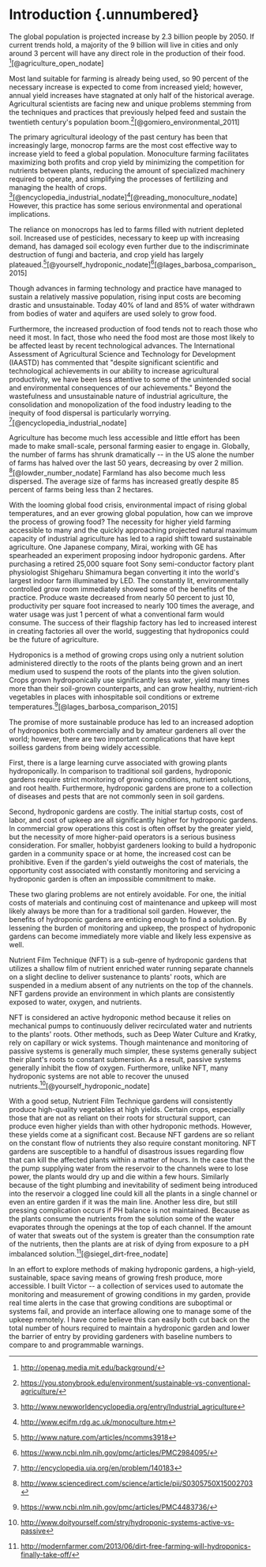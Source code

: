 # Introduction {.unnumbered}

The global population is projected increase by 2.3 billion people by 2050\. If current trends hold, a majority of the 9 billion will live in cities and only around 3 percent will have any direct role in the production of their food. [^fn1][@agriculture_open_nodate]

Most land suitable for farming is already being used, so 90 percent of the necessary increase is expected to come from increased yield; however, annual yield increases have stagnated at only half of the historical average. Agricultural scientists are facing new and unique problems stemming from the techniques and practices that previously helped feed and sustain the twentieth century's population boom.[^fn8][@gomiero_environmental_2011]

The primary agricultural ideology of the past century has been that increasingly large, monocrop farms are the most cost effective way to increase yield to feed a global population. Monoculture farming facilitates maximizing both profits and crop yield by minimizing the competition for nutrients between plants, reducing the amount of specialized machinery required to operate, and simplifying the processes of fertilizing and managing the health of crops. [^fn5][@encyclopedia_industrial_nodate][^fn6][@reading_monoculture_nodate] However, this practice has some serious environmental and operational implications.

The reliance on monocrops has led to farms filled with nutrient depleted soil. Increased use of pesticides, necessary to keep up with increasing demand, has damaged soil ecology even further due to the indiscriminate destruction of fungi and bacteria, and crop yield has largely plateaued.[^fn3][@yourself_hydroponic_nodate][^fn4][@lages_barbosa_comparison_2015]

Though advances in farming technology and practice have managed to sustain a relatively massive population, rising input costs are becoming drastic and unsustainable. Today 40% of land and 85% of water withdrawn from bodies of water and aquifers are used solely to grow food.

Furthermore, the increased production of food tends not to reach those who need it most. In fact, those who need the food most are those most likely to be affected least by recent technological advances. The International Assessment of Agricultural Science and Technology for Development (IAASTD) has commented that "despite significant scientific and technological achievements in our ability to increase agricultural productivity, we have been less attentive to some of the unintended social and environmental consequences of our achievements." Beyond the wastefulness and unsustainable nature of industrial agriculture, the consolidation and monopolization of the food industry leading to the inequity of food dispersal is particularly worrying. [^fn16][@encyclopedia_industrial_nodate]

Agriculture has become much less accessible and little effort has been made to make small-scale, personal farming easier to engage in. Globally, the number of farms has shrunk dramatically -- in the US alone the number of farms has halved over the last 50 years, decreasing by over 2 million. [^fn15][@lowder_number_nodate] Farmland has also become much less dispersed. The average size of farms has increased greatly despite 85 percent of farms being less than 2 hectares.

With the looming global food crisis, environmental impact of rising global temperatures, and an ever growing global population, how can we improve the process of growing food? The necessity for higher yield farming accessible to many and the quickly approaching projected natural maximum capacity of industrial agriculture has led to a rapid shift toward sustainable agriculture. One Japanese company, Mirai, working with GE has spearheaded an experiment proposing indoor hydroponic gardens. After purchasing a retired 25,000 square foot Sony semi-conductor factory plant physiologist Shigeharu Shimamura began converting it into the world's largest indoor farm illuminated by LED. The constantly lit, environmentally controlled grow room immediately showed some of the benefits of the practice. Produce waste decreased from nearly 50 percent to just 10, productivity per square foot increased to nearly 100 times the average, and water usage was just 1 percent of what a conventional farm would consume. The success of their flagship factory has led to increased interest in creating factories all over the world, suggesting that hydroponics could be the future of agriculture.

Hydroponics is a method of growing crops using only a nutrient solution administered directly to the roots of the plants being grown and an inert medium used to suspend the roots of the plants into the given solution. Crops grown hydroponically use significantly less water, yield many times more than their soil-grown counterparts, and can grow healthy, nutrient-rich vegetables in places with inhospitable soil conditions or extreme temperatures.[^fn10][@lages_barbosa_comparison_2015]

The promise of more sustainable produce has led to an increased adoption of hydroponics both commercially and by amateur gardeners all over the world; however, there are two important complications that have kept soilless gardens from being widely accessible.

First, there is a large learning curve associated with growing plants hydroponically. In comparison to traditional soil gardens, hydroponic gardens require strict monitoring of growing conditions, nutrient solutions, and root health. Furthermore, hydroponic gardens are prone to a collection of diseases and pests that are not commonly seen in soil gardens.

Second, hydroponic gardens are costly. The initial startup costs, cost of labor, and cost of upkeep are all significantly higher for hydroponic gardens. In commercial grow operations this cost is often offset by the greater yield, but the necessity of more higher-paid operators is a serious business consideration. For smaller, hobbyist gardeners looking to build a hydroponic garden in a community space or at home, the increased cost can be prohibitive. Even if the garden's yield outweighs the cost of materials, the opportunity cost associated with constantly monitoring and servicing a hydroponic garden is often an impossible commitment to make.

These two glaring problems are not entirely avoidable. For one, the initial costs of materials and continuing cost of maintenance and upkeep will most likely always be more than for a traditional soil garden. However, the benefits of hydroponic gardens are enticing enough to find a solution. By lessening the burden of monitoring and upkeep, the prospect of hydroponic gardens can become immediately more viable and likely less expensive as well.

Nutrient Film Technique (NFT) is a sub-genre of hydroponic gardens that utilizes a shallow film of nutrient enriched water running separate channels on a slight decline to deliver sustenance to plants' roots, which are suspended in a medium absent of any nutrients on the top of the channels. NFT gardens provide an environment in which plants are consistently exposed to water, oxygen, and nutrients.

NFT is considered an active hydroponic method because it relies on mechanical pumps to continuously deliver recirculated water and nutrients to the plants' roots. Other methods, such as Deep Water Culture and Kratky, rely on capillary or wick systems. Though maintenance and monitoring of passive systems is generally much simpler, these systems generally subject their plant's roots to constant submersion. As a result, passive systems generally inhibit the flow of oxygen. Furthermore, unlike NFT, many hydroponic systems are not able to recover the unused nutrients.[^fn17][@yourself_hydroponic_nodate]

With a good setup, Nutrient Film Technique gardens will consistently produce high-quality vegetables at high yields. Certain crops, especially those that are not as reliant on their roots for structural support, can produce even higher yields than with other hydroponic methods. However, these yields come at a significant cost. Because NFT gardens are so reliant on the constant flow of nutrients they also require constant monitoring. NFT gardens are susceptible to a handful of disastrous issues regarding flow that can kill the affected plants within a matter of hours. In the case that the the pump supplying water from the reservoir to the channels were to lose power, the plants would dry up and die within a few hours. Similarly because of the tight plumbing and inevitability of sediment being introduced into the reservoir a clogged line could kill all the plants in a single channel or even an entire garden if it was the main line. Another less dire, but still pressing complication occurs if PH balance is not maintained. Because as the plants consume the nutrients from the solution some of the water evaporates through the openings at the top of each channel. If the amount of water that sweats out of the system is greater than the consumption rate of the nutrients, then the plants are at risk of dying from exposure to a pH imbalanced solution.[^fn11][@siegel_dirt-free_nodate]

In an effort to explore methods of making hydroponic gardens, a high-yield, sustainable, space saving means of growing fresh produce, more accessible. I built Victor -- a collection of services used to automate the monitoring and measurement of growing conditions in my garden, provide real time alerts in the case that growing conditions are suboptimal or systems fail, and provide an interface allowing one to manage some of the upkeep remotely. I have come believe this can easily both cut back on the total number of hours required to maintain a hydroponic garden and lower the barrier of entry by providing gardeners with baseline numbers to compare to and programmable warnings.

[^fn1]: http://openag.media.mit.edu/background/
[^fn10]: https://www.ncbi.nlm.nih.gov/pmc/articles/PMC4483736/
[^fn11]: http://modernfarmer.com/2013/06/dirt-free-farming-will-hydroponics-finally-take-off/
[^fn12]: http://www.nationalgeographic.com/foodfeatures/feeding-9-billion/
[^fn13]: http://www.economist.com/technology-quarterly/2016-06-09/factory-fresh
[^fn14]: http://www.nature.com/nature/journal/v485/n7397/full/nature11069.html
[^fn15]: http://www.sciencedirect.com/science/article/pii/S0305750X15002703
[^fn16]: http://encyclopedia.uia.org/en/problem/140183
[^fn17]: http://www.doityourself.com/stry/hydroponic-systems-active-vs-passive
[^fn2]: http://www.fao.org/fileadmin/templates/wsfs/docs/Issues_papers/HLEF2050_Global_Agriculture.pdf
[^fn3]: http://www.nature.com/articles/ncomms3918
[^fn4]: https://www.ncbi.nlm.nih.gov/pmc/articles/PMC2984095/
[^fn5]: http://www.newworldencyclopedia.org/entry/Industrial_agriculture
[^fn6]: http://www.ecifm.rdg.ac.uk/monoculture.htm
[^fn7]: http://asi.ucdavis.edu/programs/sarep/about/what-is-sustainable-agriculture
[^fn8]: https://you.stonybrook.edu/environment/sustainable-vs-conventional-agriculture/
[^fn9]: http://www.sciencedirect.com/science/article/pii/S0304423807003846
